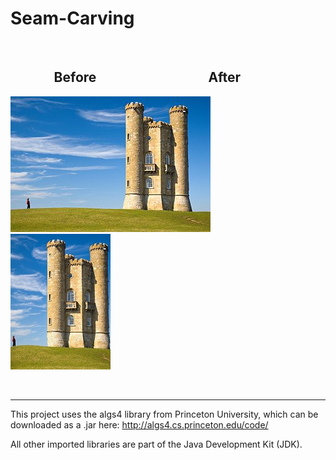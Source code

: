 # Seam-Carving 
   
##               Before                                    After
![Screenshot](docs/images/tower.jpg)              ![Screenshot](docs/images/small.jpg)

  
  

---

This project uses the algs4 library from Princeton University, which can be downloaded as a .jar here:
http://algs4.cs.princeton.edu/code/

All other imported libraries are part of the Java Development Kit (JDK).
